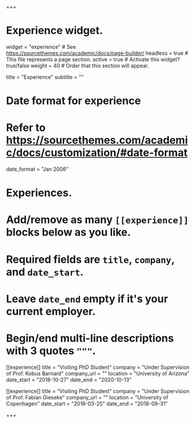 +++
# Experience widget.
widget = "experience"  # See https://sourcethemes.com/academic/docs/page-builder/
headless = true  # This file represents a page section.
active = true  # Activate this widget? true/false
weight = 40  # Order that this section will appear.

title = "Experience"
subtitle = ""

# Date format for experience
#   Refer to https://sourcethemes.com/academic/docs/customization/#date-format
date_format = "Jan 2006"

# Experiences.
#   Add/remove as many `[[experience]]` blocks below as you like.
#   Required fields are `title`, `company`, and `date_start`.
#   Leave `date_end` empty if it's your current employer.
#   Begin/end multi-line descriptions with 3 quotes `"""`.
[[experience]]
  title = "Visiting PhD Student"
  company = "Under Supervision of Prof. Kobus Barnard"
  company_url = ""
  location = "University of Arizona"
  date_start = "2018-10-27"
  date_end = "2020-10-13"

[[experience]]
  title = "Visiting PhD Student"
  company = "Under Supervision of Prof. Fabian Gieseke"
  company_url = ""
  location = "University of Copenhagen"
  date_start = "2018-03-25"
  date_end = "2018-09-31"

+++
